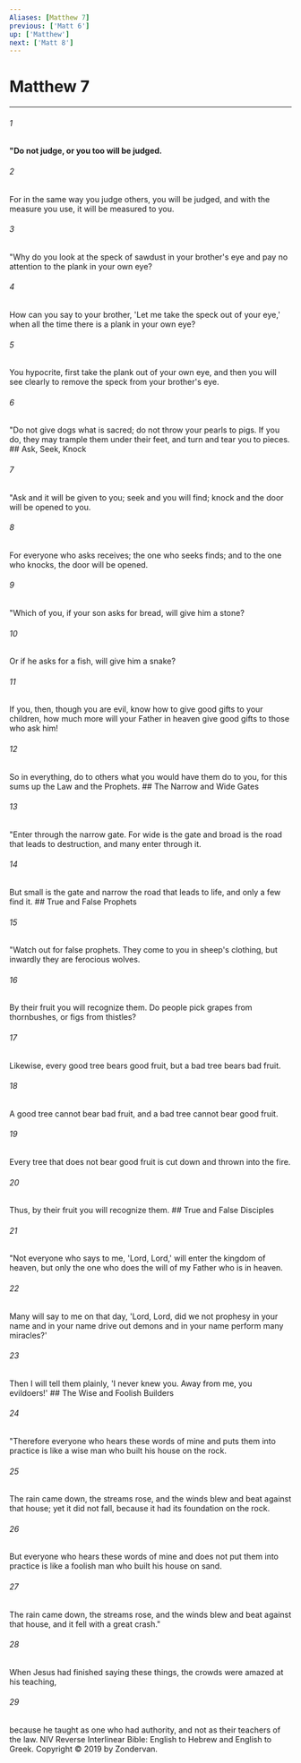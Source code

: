 ```yaml
---
Aliases: [Matthew 7]
previous: ['Matt 6']
up: ['Matthew']
next: ['Matt 8']
---
```

# Matthew 7

***


###### 1 
**"Do not judge, or you too will be judged.** 

###### 2 
For in the same way you judge others, you will be judged, and with the measure you use, it will be measured to you. 

###### 3 
"Why do you look at the speck of sawdust in your brother's eye and pay no attention to the plank in your own eye? 

###### 4 
How can you say to your brother, 'Let me take the speck out of your eye,' when all the time there is a plank in your own eye? 

###### 5 
You hypocrite, first take the plank out of your own eye, and then you will see clearly to remove the speck from your brother's eye. 

###### 6 
"Do not give dogs what is sacred; do not throw your pearls to pigs. If you do, they may trample them under their feet, and turn and tear you to pieces. ## Ask, Seek, Knock 

###### 7 
"Ask and it will be given to you; seek and you will find; knock and the door will be opened to you. 

###### 8 
For everyone who asks receives; the one who seeks finds; and to the one who knocks, the door will be opened. 

###### 9 
"Which of you, if your son asks for bread, will give him a stone? 

###### 10 
Or if he asks for a fish, will give him a snake? 

###### 11 
If you, then, though you are evil, know how to give good gifts to your children, how much more will your Father in heaven give good gifts to those who ask him! 

###### 12 
So in everything, do to others what you would have them do to you, for this sums up the Law and the Prophets. ## The Narrow and Wide Gates 

###### 13 
"Enter through the narrow gate. For wide is the gate and broad is the road that leads to destruction, and many enter through it. 

###### 14 
But small is the gate and narrow the road that leads to life, and only a few find it. ## True and False Prophets 

###### 15 
"Watch out for false prophets. They come to you in sheep's clothing, but inwardly they are ferocious wolves. 

###### 16 
By their fruit you will recognize them. Do people pick grapes from thornbushes, or figs from thistles? 

###### 17 
Likewise, every good tree bears good fruit, but a bad tree bears bad fruit. 

###### 18 
A good tree cannot bear bad fruit, and a bad tree cannot bear good fruit. 

###### 19 
Every tree that does not bear good fruit is cut down and thrown into the fire. 

###### 20 
Thus, by their fruit you will recognize them. ## True and False Disciples 

###### 21 
"Not everyone who says to me, 'Lord, Lord,' will enter the kingdom of heaven, but only the one who does the will of my Father who is in heaven. 

###### 22 
Many will say to me on that day, 'Lord, Lord, did we not prophesy in your name and in your name drive out demons and in your name perform many miracles?' 

###### 23 
Then I will tell them plainly, 'I never knew you. Away from me, you evildoers!' ## The Wise and Foolish Builders 

###### 24 
"Therefore everyone who hears these words of mine and puts them into practice is like a wise man who built his house on the rock. 

###### 25 
The rain came down, the streams rose, and the winds blew and beat against that house; yet it did not fall, because it had its foundation on the rock. 

###### 26 
But everyone who hears these words of mine and does not put them into practice is like a foolish man who built his house on sand. 

###### 27 
The rain came down, the streams rose, and the winds blew and beat against that house, and it fell with a great crash." 

###### 28 
When Jesus had finished saying these things, the crowds were amazed at his teaching, 

###### 29 
because he taught as one who had authority, and not as their teachers of the law. NIV Reverse Interlinear Bible: English to Hebrew and English to Greek. Copyright © 2019 by Zondervan.
